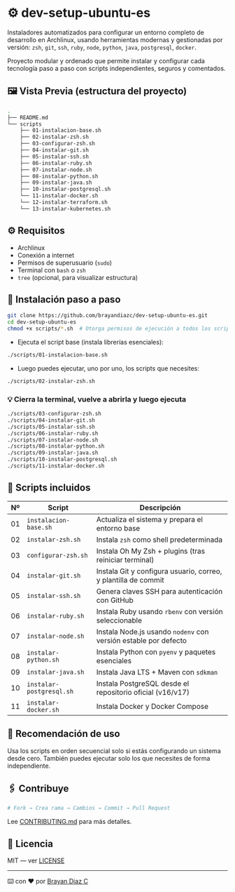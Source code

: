 # ⚙️ dev-setup-ubuntu-es

Instaladores automatizados para configurar un entorno completo de desarrollo en Archlinux, usando herramientas modernas y gestionadas por versión: `zsh`, `git`, `ssh`, `ruby`, `node`, `python`, `java`, `postgresql`, `docker`.

Proyecto modular y ordenado que permite instalar y configurar cada tecnología paso a paso con scripts independientes, seguros y comentados.

## 🖼️ Vista Previa (estructura del proyecto)

```bash
.
├── README.md
└── scripts
    ├── 01-instalacion-base.sh
    ├── 02-instalar-zsh.sh
    ├── 03-configurar-zsh.sh
    ├── 04-instalar-git.sh
    ├── 05-instalar-ssh.sh
    ├── 06-instalar-ruby.sh
    ├── 07-instalar-node.sh
    ├── 08-instalar-python.sh
    ├── 09-instalar-java.sh
    ├── 10-instalar-postgresql.sh
    └── 11-instalar-docker.sh
    └── 12-instalar-terraform.sh
    └── 13-instalar-kubernetes.sh
```

## ⚙️ Requisitos

- Archlinux
- Conexión a internet
- Permisos de superusuario (`sudo`)
- Terminal con `bash` o `zsh`
- `tree` (opcional, para visualizar estructura)

## 🚀 Instalación paso a paso

```bash
git clone https://github.com/brayandiazc/dev-setup-ubuntu-es.git
cd dev-setup-ubuntu-es
chmod +x scripts/*.sh  # Otorga permisos de ejecución a todos los scripts
```

- Ejecuta el script base (instala librerías esenciales):

```bash
./scripts/01-instalacion-base.sh
```

- Luego puedes ejecutar, uno por uno, los scripts que necesites:

```bash
./scripts/02-instalar-zsh.sh
```

### 💡 Cierra la terminal, vuelve a abrirla y luego ejecuta

```bash
./scripts/03-configurar-zsh.sh
./scripts/04-instalar-git.sh
./scripts/05-instalar-ssh.sh
./scripts/06-instalar-ruby.sh
./scripts/07-instalar-node.sh
./scripts/08-instalar-python.sh
./scripts/09-instalar-java.sh
./scripts/10-instalar-postgresql.sh
./scripts/11-instalar-docker.sh
```

## 🔎 Scripts incluidos

| Nº  | Script                   | Descripción                                                     |
| --- | ------------------------ | --------------------------------------------------------------- |
| 01  | `instalacion-base.sh`    | Actualiza el sistema y prepara el entorno base                  |
| 02  | `instalar-zsh.sh`        | Instala `zsh` como shell predeterminada                         |
| 03  | `configurar-zsh.sh`      | Instala Oh My Zsh + plugins (tras reiniciar terminal)           |
| 04  | `instalar-git.sh`        | Instala Git y configura usuario, correo, y plantilla de commit  |
| 05  | `instalar-ssh.sh`        | Genera claves SSH para autenticación con GitHub                 |
| 06  | `instalar-ruby.sh`       | Instala Ruby usando `rbenv` con versión seleccionable           |
| 07  | `instalar-node.sh`       | Instala Node.js usando `nodenv` con versión estable por defecto |
| 08  | `instalar-python.sh`     | Instala Python con `pyenv` y paquetes esenciales                |
| 09  | `instalar-java.sh`       | Instala Java LTS + Maven con `sdkman`                           |
| 10  | `instalar-postgresql.sh` | Instala PostgreSQL desde el repositorio oficial (v16/v17)       |
| 11  | `instalar-docker.sh`     | Instala Docker y Docker Compose                                 |

## 🧪 Recomendación de uso

Usa los scripts en orden secuencial solo si estás configurando un sistema desde cero.
También puedes ejecutar solo los que necesites de forma independiente.

## 🖇️ Contribuye

```bash
# Fork → Crea rama → Cambios → Commit → Pull Request
```

Lee [CONTRIBUTING.md](.github/CONTRIBUTING.md) para más detalles.

## 📄 Licencia

MIT — ver [LICENSE](LICENSE.md)

---

⌨️ con ❤️ por [Brayan Diaz C](https://github.com/brayandiazc)
